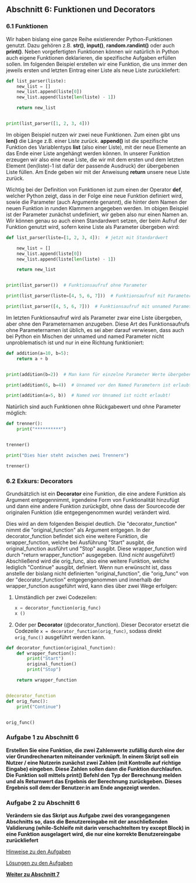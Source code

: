 ## Abschnitt 6: Funktionen und Decorators
### 6.1 Funktionen

Wir haben bislang eine ganze Reihe existierender Python-Funktionen genutzt.
Dazu gehören z.B. **str()**, **input()**, **random.randint()** oder auch
**print()**. Neben vorgefertigten Funktionen können wir natürlich in 
Python auch eigene Funktionen deklarieren, die spezifische Aufgaben 
erfüllen sollen. Im folgenden Beispiel erstellen wir eine Funktion, die 
uns immer den jeweils ersten und letzten Eintrag einer Liste als neue 
Liste zurückliefert:

```python
def list_parser(liste):
    new_list = []
    new_list.append(liste[0])
    new_list.append(liste[len(liste) - 1])

    return new_list


print(list_parser([1, 2, 3, 4]))
```

Im obigen Beispiel nutzen wir zwei neue Funktionen. Zum einen gibt 
uns **len()** die Länge z.B. einer Liste zurück. **append()** ist die 
spezifische Funktion des Variablentyps **list** (also einer Liste), mit 
der neue Elemente an das Ende einer Liste angehängt werden können. In 
unserer Funktion erzeugen wir also eine neue Liste, die wir mit dem 
ersten und dem letzten Element 
(len(liste)-1 ist dafür der passende Ausdruck) der übergebenen Liste 
füllen. Am Ende geben wir mit der Anweisung **return** unsere neue 
Liste zurück.

Wichtig bei der Definition von Funktionen ist zum einen der Operator 
**def**, welcher Python zeigt, dass in der Folge eine neue Funktion 
definiert wird, sowie die Parameter (auch Argumente genannt), die hinter
dem Namen der neuen Funktion in runden Klammern angegeben werden. 
Im obigen Beispiel ist der Parameter zunächst undefiniert, wir geben 
also nur einen Namen an. Wir können genau so auch einen Standardwert 
setzen, der beim Aufruf der Funktion genutzt wird, sofern keine Liste 
als Parameter übergeben wird:

```python
def list_parser(liste=[1, 2, 3, 4]):  # jetzt mit Standardwert

    new_list = []
    new_list.append(liste[0])
    new_list.append(liste[len(liste) - 1])

    return new_list


print(list_parser())  # Funktionsaufruf ohne Parameter

print(list_parser(liste=[4, 5, 6, 7]))  # Funktionsaufruf mit Parameter

print(list_parser([4, 5, 6, 7]))  # Funktionsaufruf mit unnamed Parameter
```

Im letzten Funktionsaufruf wird als Parameter zwar eine Liste übergeben, 
aber ohne den Parameternamen anzugeben. Diese Art des Funktionsaufrufs 
ohne Parameternamen ist üblich, es sei aber darauf verwiesen, dass auch 
bei Python ein Mischen der unnamed und named Parameter nicht 
unproblematisch ist und nur in eine Richtung funktioniert:

```python
def addition(a=10, b=5):
    return a + b


print(addition(b=2))  # Man kann für einzelne Parameter Werte übergeben

print(addition(6, b=4))  # Unnamed vor den Named Parametern ist erlaubt

print(addition(a=5, b))  # Named vor Unnamed ist nicht erlaubt!
```

Natürlich sind auch Funktionen ohne Rückgabewert und ohne Parameter möglich:

```python
def trenner():
    print("**********")


trenner()

print("Dies hier steht zwischen zwei Trennern")

trenner()
```
### 6.2 Exkurs: Decorators
Grundsätzlich ist ein **Decorator** eine Funktion, die eine andere Funktion als Argument entgegennimmt, 
irgendeine Form von Funktionalität hinzufügt und dann eine andere Funktion zurückgibt, ohne dass 
der Sourcecode der originalen Funktion (die entgegengenommen wurde) verändert wird.

Dies wird an dem folgenden Beispiel deutlich. Die "decorator_function" nimmt die 
"original_function" als Argument entgegen. In der decorator_function befindet sich eine 
weitere Funktion, die wrapper_function, welche bei Ausführung "Start" ausgibt, die original_function
ausführt und "Stop" ausgibt. Diese wrapper_function wird durch "return wrapper_function" ausgegeben.
(Und *nicht* ausgeführt!) Abschließend wird die orig_func, also eine weitere Funktion, welche lediglich
"Continue" ausgibt, definiert. Wenn nun erwünscht ist, dass anstelle der bislang nicht definierten
"original_function", die "orig_func" von der "decorator_function" entgegengenommen und innerhalb 
der wrapper_function ausgeführt wird, kann dies über zwei Wege erfolgen:
1. Umständlich per zwei Codezeilen: 
   ```python 
   x = decorator_function(orig_func)
   x ()
   ```
2. Oder per **Decorator** (@decorator_function). Dieser Decorator ersetzt die Codezeile 
   `x = decorator_function(orig_func)`, sodass direkt `orig_func()` ausgeführt werden kann.


```python
def decorator_function(original_function):
    def wrapper_function():
        print("Start")
        original_function()
        print("Stop")

    return wrapper_function


@decorator_function
def orig_func():
    print("Continue")


orig_func()
```

### Aufgabe 1 zu Abschnitt 6

**Erstellen Sie eine Funktion, die zwei Zahlenwerte zufällig durch eine 
der vier Grundrechenarten miteinander verknüpft. In einem Skript soll 
ein Nutzer / eine Nutzerin zunächst zwei Zahlen 
(mit Kontrolle auf richtige Eingabe) eingeben. Diese Zahlen sollen dann 
die Funktion durchlaufen. Die Funktion soll mittels print() Befehl den 
Typ der Berechnung melden und als Returnwert das Ergebnis der Berechnung 
zurückgeben. Dieses Ergebnis soll dem:der Benutzer:in am Ende angezeigt werden.**

### Aufgabe 2 zu Abschnitt 6

**Verändern sie das Skript aus Aufgabe zwei des vorangegangenen 
Abschnitts so, dass die Benutzereingabe mit der anschließenden 
Validierung (while-Schleife mit darin verschachteltem try except Block) 
in eine Funktion ausgelagert wird, die nur eine korrekte Benutzereingabe
zurückliefert**

[Hinweise zu den Aufgaben](part6_hints.md)

[Lösungen zu den Aufgaben](part6_solution.md)

[**Weiter zu Abschnitt 7**](part7.md)


